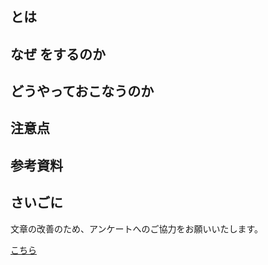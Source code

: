 #

##    とは

## なぜ    をするのか

## どうやっておこなうのか

## 注意点

## 参考資料

## さいごに

文章の改善のため、アンケートへのご協力をお願いいたします。

[こちら](https://forms.gle/TKUJ2Gs9EoH2jQvp7)
